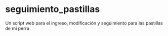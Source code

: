 # seguimiento_pastillas
Un script web para el ingreso, modificación y seguimiento para las pastillas de mi perra
